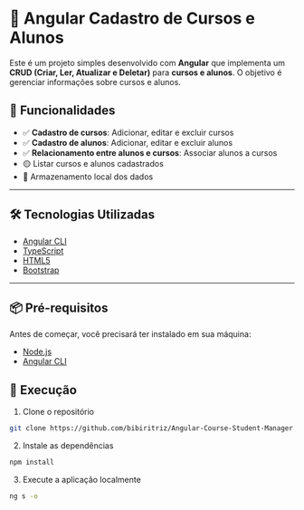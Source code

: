 # 📝 Angular Cadastro de Cursos e Alunos

Este é um projeto simples desenvolvido com **Angular** que implementa um **CRUD (Criar, Ler, Atualizar e Deletar)** para **cursos e alunos**. O objetivo é gerenciar informações sobre cursos e alunos.

## 🧠 Funcionalidades

- ✅ **Cadastro de cursos**: Adicionar, editar e excluir cursos
- ✅ **Cadastro de alunos**: Adicionar, editar e excluir alunos
- ✅ **Relacionamento entre alunos e cursos**: Associar alunos a cursos
- 🟡 Listar cursos e alunos cadastrados
- 💾 Armazenamento local dos dados

---

## 🛠️ Tecnologias Utilizadas

- [Angular CLI](https://angular.io/cli)
- [TypeScript](https://www.typescriptlang.org/)
- [HTML5](https://developer.mozilla.org/pt-BR/docs/Web/HTML)
- [Bootstrap](https://getbootstrap.com/)

---

## 📦 Pré-requisitos

Antes de começar, você precisará ter instalado em sua máquina:

- [Node.js](https://nodejs.org/)
- [Angular CLI](https://angular.io/cli)

## 🚧 Execução

1. Clone o repositório
```bash
git clone https://github.com/bibiritriz/Angular-Course-Student-Manager.git
```
2. Instale as dependências
```bash
npm install
```
3. Execute a aplicação localmente
```bash
ng s -o
```
